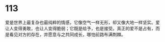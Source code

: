 # 113
爱是世界上最复杂也最纯粹的情感，它像空气一样无形，却又像大地一样坚实。爱让人变得勇敢，也让人变得脆弱；它既是给予，也是接受。真正的爱不是占有，而是看见对方的存在，并愿意与之共同成长，哪怕前路布满荆棘。
